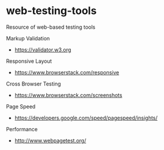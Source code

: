# web-testing-tools
Resource of web-based testing tools

Markup Validation
- https://validator.w3.org

Responsive Layout
- https://www.browserstack.com/responsive

Cross Browser Testing
- https://www.browserstack.com/screenshots

Page Speed
- https://developers.google.com/speed/pagespeed/insights/

Performance
- http://www.webpagetest.org/
